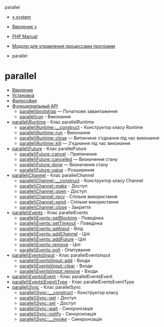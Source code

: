parallel

-   [« system](function.system.html)
    
-   [Введение »](intro.parallel.html)
    
-   [PHP Manual](index.html)
    
-   [Модули для управления процессами программ](refs.fileprocess.process.html)
    
-   parallel
    

# parallel

-   [Введение](intro.parallel.html)
-   [Установка](parallel.setup.html)
-   [Философия](philosophy.parallel.html)
-   [Функциональный API](functional.parallel.html)
    -   [parallel\\bootstrap](parallel.bootstrap.html) — Початкове завантаження
    -   [parallel\\run](parallel.run.html) - Виконання
-   [parallel\\Runtime](class.parallel-runtime.html) - Клас parallelRuntime
    -   [parallel\\Runtime::\_\_construct](parallel-runtime.construct.html) - Конструктор класу Runtime
    -   [parallel\\Runtime::run](parallel-runtime.run.html) - Виконання
    -   [parallel\\Runtime::close](parallel-runtime.close.html) — Витончене з'єднання під час виконання
    -   [parallel\\Runtime::kill](parallel-runtime.kill.html) — З'єднання під час виконання
-   [parallel\\Future](class.parallel-future.html) - Клас parallelFuture
    -   [parallel\\Future::cancel](parallel-future.cancel.html) - Припинення
    -   [parallel\\Future::cancelled](parallel-future.cancelled.html) — Визначення стану
    -   [parallel\\Future::done](parallel-future.done.html) — Визначення стану
    -   [parallel\\Future::value](parallel-future.value.html) - Розширення
-   [parallel\\Channel](class.parallel-channel.html) - Клас parallelChannel
    -   [parallel\\Channel::\_\_construct](parallel-channel.construct.html) - Конструктор класу Channel
    -   [parallel\\Channel::make](parallel-channel.make.html) - Доступ
    -   [parallel\\Channel::open](parallel-channel.open.html) - Доступ
    -   [parallel\\Channel::recv](parallel-channel.recv.html) - Спільне використання
    -   [parallel\\Channel::send](parallel-channel.send.html) - Спільне використання
    -   [parallel\\Channel::close](parallel-channel.close.html) - Закриття
-   [parallel\\Events](class.parallel-events.html) - Клас parallelEvents
    -   [parallel\\Events::setBlocking](parallel-events.setblocking.html) - Поведінка
    -   [parallel\\Events::setTimeout](parallel-events.settimeout.html) - Поведінка
    -   [parallel\\Events::setInput](parallel-events.setinput.html) - Вхід
    -   [parallel\\Events::addChannel](parallel-events.addchannel.html) - Цілі
    -   [parallel\\Events::addFuture](parallel-events.addfuture.html) - Цілі
    -   [parallel\\Events::remove](parallel-events.remove.html) - Цілі
    -   [parallel\\Events::poll](parallel-events.poll.html) - Опитування
-   [parallel\\Events\\Input](class.parallel-events-input.html) - Клас parallelEventsInput
    -   [parallel\\Events\\Input::add](parallel-events-input.add.html) - Входи
    -   [parallel\\Events\\Input::clear](parallel-events-input.clear.html) - Входи
    -   [parallel\\Events\\Input::remove](parallel-events-input.remove.html) - Входи
-   [parallel\\Events\\Event](class.parallel-events-event.html) - Клас parallelEventsEvent
-   [parallel\\Events\\Event\\Type](class.parallel-events-event-type.html) - Клас parallelEventsEventType
-   [parallel\\Sync](class.parallel-sync.html) - Клас parallelSync
    -   [parallel\\Sync::\_\_construct](parallel-sync.construct.html) - Конструктор класу
    -   [parallel\\Sync::get](parallel-sync.get.html) - Доступ
    -   [parallel\\Sync::set](parallel-sync.set.html) - Доступ
    -   [parallel\\Sync::wait](parallel-sync.wait.html) - Синхронізація
    -   [parallel\\Sync::notify](parallel-sync.notify.html) - Синхронізація
    -   [parallel\\Sync::\_\_invoke](parallel-sync.invoke.html) - Синхронізація